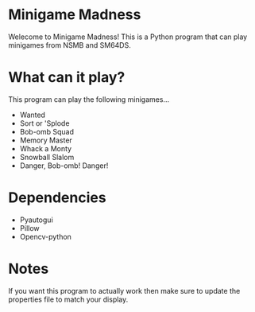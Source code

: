 # Minigame Madness

Welecome to Minigame Madness! This is a Python program that can play minigames from NSMB and SM64DS.

# What can it play?

This program can play the following minigames...

- Wanted
- Sort or 'Splode
- Bob-omb Squad
- Memory Master
- Whack a Monty
- Snowball Slalom
- Danger, Bob-omb! Danger!

# Dependencies

- Pyautogui
- Pillow
- Opencv-python

# Notes

If you want this program to actually work then make sure to update the properties file to match your display.
